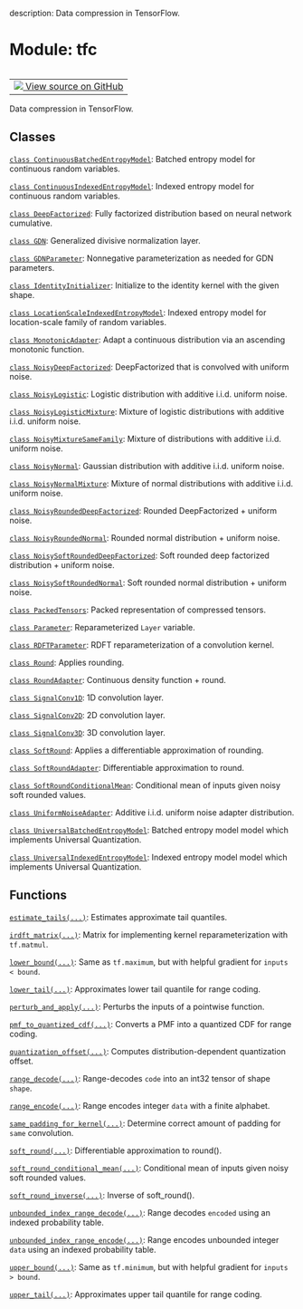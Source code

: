 description: Data compression in TensorFlow.

<div itemscope itemtype="http://developers.google.com/ReferenceObject">
<meta itemprop="name" content="tfc" />
<meta itemprop="path" content="Stable" />
</div>

# Module: tfc

<!-- Insert buttons and diff -->

<table class="tfo-notebook-buttons tfo-api nocontent" align="left">
<td>
  <a target="_blank" href="https://github.com/tensorflow/compression/tree/master/tensorflow_compression/__init__.py">
    <img src="https://www.tensorflow.org/images/GitHub-Mark-32px.png" />
    View source on GitHub
  </a>
</td>
</table>



Data compression in TensorFlow.



## Classes

[`class ContinuousBatchedEntropyModel`](./tfc/ContinuousBatchedEntropyModel.md): Batched entropy model for continuous random variables.

[`class ContinuousIndexedEntropyModel`](./tfc/ContinuousIndexedEntropyModel.md): Indexed entropy model for continuous random variables.

[`class DeepFactorized`](./tfc/DeepFactorized.md): Fully factorized distribution based on neural network cumulative.

[`class GDN`](./tfc/GDN.md): Generalized divisive normalization layer.

[`class GDNParameter`](./tfc/GDNParameter.md): Nonnegative parameterization as needed for GDN parameters.

[`class IdentityInitializer`](./tfc/IdentityInitializer.md): Initialize to the identity kernel with the given shape.

[`class LocationScaleIndexedEntropyModel`](./tfc/LocationScaleIndexedEntropyModel.md): Indexed entropy model for location-scale family of random variables.

[`class MonotonicAdapter`](./tfc/MonotonicAdapter.md): Adapt a continuous distribution via an ascending monotonic function.

[`class NoisyDeepFactorized`](./tfc/NoisyDeepFactorized.md): DeepFactorized that is convolved with uniform noise.

[`class NoisyLogistic`](./tfc/NoisyLogistic.md): Logistic distribution with additive i.i.d. uniform noise.

[`class NoisyLogisticMixture`](./tfc/NoisyLogisticMixture.md): Mixture of logistic distributions with additive i.i.d. uniform noise.

[`class NoisyMixtureSameFamily`](./tfc/NoisyMixtureSameFamily.md): Mixture of distributions with additive i.i.d. uniform noise.

[`class NoisyNormal`](./tfc/NoisyNormal.md): Gaussian distribution with additive i.i.d. uniform noise.

[`class NoisyNormalMixture`](./tfc/NoisyNormalMixture.md): Mixture of normal distributions with additive i.i.d. uniform noise.

[`class NoisyRoundedDeepFactorized`](./tfc/NoisyRoundedDeepFactorized.md): Rounded DeepFactorized + uniform noise.

[`class NoisyRoundedNormal`](./tfc/NoisyRoundedNormal.md): Rounded normal distribution + uniform noise.

[`class NoisySoftRoundedDeepFactorized`](./tfc/NoisySoftRoundedDeepFactorized.md): Soft rounded deep factorized distribution + uniform noise.

[`class NoisySoftRoundedNormal`](./tfc/NoisySoftRoundedNormal.md): Soft rounded normal distribution + uniform noise.

[`class PackedTensors`](./tfc/PackedTensors.md): Packed representation of compressed tensors.

[`class Parameter`](./tfc/Parameter.md): Reparameterized `Layer` variable.

[`class RDFTParameter`](./tfc/RDFTParameter.md): RDFT reparameterization of a convolution kernel.

[`class Round`](./tfc/Round.md): Applies rounding.

[`class RoundAdapter`](./tfc/RoundAdapter.md): Continuous density function + round.

[`class SignalConv1D`](./tfc/SignalConv1D.md): 1D convolution layer.

[`class SignalConv2D`](./tfc/SignalConv2D.md): 2D convolution layer.

[`class SignalConv3D`](./tfc/SignalConv3D.md): 3D convolution layer.

[`class SoftRound`](./tfc/SoftRound.md): Applies a differentiable approximation of rounding.

[`class SoftRoundAdapter`](./tfc/SoftRoundAdapter.md): Differentiable approximation to round.

[`class SoftRoundConditionalMean`](./tfc/SoftRoundConditionalMean.md): Conditional mean of inputs given noisy soft rounded values.

[`class UniformNoiseAdapter`](./tfc/UniformNoiseAdapter.md): Additive i.i.d. uniform noise adapter distribution.

[`class UniversalBatchedEntropyModel`](./tfc/UniversalBatchedEntropyModel.md): Batched entropy model model which implements Universal Quantization.

[`class UniversalIndexedEntropyModel`](./tfc/UniversalIndexedEntropyModel.md): Indexed entropy model model which implements Universal Quantization.

## Functions

[`estimate_tails(...)`](./tfc/estimate_tails.md): Estimates approximate tail quantiles.

[`irdft_matrix(...)`](./tfc/irdft_matrix.md): Matrix for implementing kernel reparameterization with `tf.matmul`.

[`lower_bound(...)`](./tfc/lower_bound.md): Same as `tf.maximum`, but with helpful gradient for `inputs < bound`.

[`lower_tail(...)`](./tfc/lower_tail.md): Approximates lower tail quantile for range coding.

[`perturb_and_apply(...)`](./tfc/perturb_and_apply.md): Perturbs the inputs of a pointwise function.

[`pmf_to_quantized_cdf(...)`](./tfc/pmf_to_quantized_cdf.md): Converts a PMF into a quantized CDF for range coding.

[`quantization_offset(...)`](./tfc/quantization_offset.md): Computes distribution-dependent quantization offset.

[`range_decode(...)`](./tfc/range_decode.md): Range-decodes `code` into an int32 tensor of shape `shape`.

[`range_encode(...)`](./tfc/range_encode.md): Range encodes integer `data` with a finite alphabet.

[`same_padding_for_kernel(...)`](./tfc/same_padding_for_kernel.md): Determine correct amount of padding for `same` convolution.

[`soft_round(...)`](./tfc/soft_round.md): Differentiable approximation to round().

[`soft_round_conditional_mean(...)`](./tfc/soft_round_conditional_mean.md): Conditional mean of inputs given noisy soft rounded values.

[`soft_round_inverse(...)`](./tfc/soft_round_inverse.md): Inverse of soft_round().

[`unbounded_index_range_decode(...)`](./tfc/unbounded_index_range_decode.md): Range decodes `encoded` using an indexed probability table.

[`unbounded_index_range_encode(...)`](./tfc/unbounded_index_range_encode.md): Range encodes unbounded integer `data` using an indexed probability table.

[`upper_bound(...)`](./tfc/upper_bound.md): Same as `tf.minimum`, but with helpful gradient for `inputs > bound`.

[`upper_tail(...)`](./tfc/upper_tail.md): Approximates upper tail quantile for range coding.

